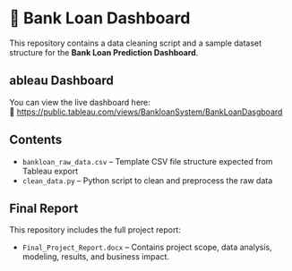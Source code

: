 # 🏦 Bank Loan Dashboard

This repository contains a data cleaning script and a sample dataset structure for the **Bank Loan Prediction Dashboard**.

## ableau Dashboard

You can view the live dashboard here:  
🔗 https://public.tableau.com/views/BankloanSystem/BankLoanDasgboard

##  Contents

- `bankloan_raw_data.csv` – Template CSV file structure expected from Tableau export
- `clean_data.py` – Python script to clean and preprocess the raw data

##  Final Report
This repository includes the full project report:
- `Final_Project_Report.docx` – Contains project scope, data analysis, modeling, results, and business impact.
